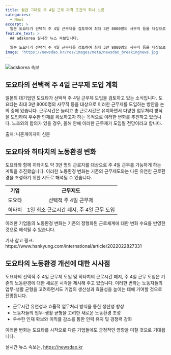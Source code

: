 ```yaml
---
title: 월급 그대로 주 4일 근무 파격 조건의 회사 노릇
categories:
  - News
excerpt: >
  일본 도요타가 선택적 주 4일 근무제를 검토하여 최대 3만 8000명의 사무직 등을 대상으로 공장근로자가 아닌 직원을 대상으로 이를 시행할 예정이다. 근무 시간을 조정하고 총 근로시간을 동일하게 유지하며 다양한 업무처리 방식을 도입하여 우수한 인재를 확보하고자 한다. 노조와 교섭을 진행 중이며 합의 시 올해 안에 시행될 전망이다. 이전에 히타치가 최소 근로 시간 폐지로 주 4일 근무를 시행한 바 있으며, 도요타의 예정된 조치는 주목할 만하다.
feature_text: >
  ## adskorea 실시간 뉴스 속보입니다.

  일본 도요타가 선택적 주 4일 근무제를 검토하여 최대 3만 8000명의 사무직 등을 대상으로 공장근로자가 아닌 직원을 대상으로 이를 시행할 예정이다. 근무 시간을 조정하고 총 근로시간을 동일하게 유지하며 다양한 업무처리 방식을 도입하여 우수한 인재를 확보하고자 한다. 노조와 교섭을 진행 중이며 합의 시 올해 안에 시행될 전망이다. 이전에 히타치가 최소 근로 시간 폐지로 주 4일 근무를 시행한 바 있으며, 도요타의 예정된 조치는 주목할 만하다.
image: 'https://newsdao.kr/res/images/meta/newsdao_breakingnews.jpg'
---
```


<p><img src="https://newsdao.kr/res/images/meta/newsdao_breakingnews.jpg" alt="adskorea 속보" /></p>

<h2 data-ke-size="size26">도요타의 선택적 주 4일 근무제 도입 계획</h2>

<p>일본의 대기업인 도요타가 선택적 주 4일 근무제 도입을 검토하고 있는 소식입니다. 도요타는 최대 3만 8000명의 사무직 등을 대상으로 이러한 근무제를 도입하는 방안을 논의 중에 있습니다. 근무시간은 늘리고 총 근로시간은 유지하면서 다양한 업무처리 방식을 도입하여 우수한 인재를 확보하고자 하는 목적으로 이러한 변화를 추진하고 있습니다. 노조와의 합의가 있을 경우, 올해 안에 이러한 근무제가 도입될 전망이라고 합니다.</p>

<p data-ke-size="size16">출처: 니혼게이자이 신문</p>

<h2 data-ke-size="size26">도요타와 히타치의 노동환경 변화</h2>

<p>도요타와 함께 히타치도 약 3만 명의 근로자를 대상으로 주 4일 근무를 가능하게 하는 계획을 추진했습니다. 이러한 노동환경 변화는 기존의 근무제도와는 다른 유연한 근로환경을 조성하기 위한 시도로 해석될 수 있습니다.</p>

<table>
    <tr>
        <td style="text-align: center; height: 17px;"><b>기업</b></td>
        <td style="text-align: center; height: 17px;"><b>근무제도</b></td>
    </tr>
    <tr>
        <td style="text-align: center; height: 17px;">도요타</td>
        <td style="text-align: center; height: 17px;">선택적 주 4일 근무제</td>
    </tr>
    <tr>
        <td style="text-align: center; height: 17px;">히타치</td>
        <td style="text-align: center; height: 17px;">1일 최소 근로시간 폐지, 주 4일 근무 도입</td>
    </tr>
</table>

<p>이러한 기업들의 노동환경 변화는 기존의 정형화된 근로체계에 대한 변화 수요를 반영한 것으로 해석될 수 있습니다.</p>

<p data-ke-size="size16">기사 참고 링크: https://www.hankyung.com/international/article/2022022827331</p>

<h2 data-ke-size="size26">도요타의 노동환경 개선에 대한 시사점</h2>

<p>도요타의 선택적 주 4일 근무제 도입 및 히타치의 근로시간 폐지, 주 4일 근무 도입은 기존의 노동환경에 대한 새로운 시각을 제시해 주고 있습니다. 이러한 변화는 노동자들의 업무-생활 균형을 고려하면서도 기업의 생산성과 효율성을 높이는 데에 기여할 것으로 전망됩니다.</p>

<ul>
    <li>근무시간 유연성과 효율적 업무처리 방식을 통한 생산성 향상</li>
    <li>노동자들의 업무-생활 균형을 고려한 새로운 노동환경 조성</li>
    <li>우수한 인재 확보와 이직률 감소를 통한 인력 유지 및 경쟁력 강화</li>
</ul>

<p>이러한 변화는 도요타를 시작으로 다른 기업들에도 긍정적인 영향을 미칠 것으로 기대됩니다.</p>

<p data-ke-size="size16"></p>
실시간 뉴스 속보는, <a href="https://newsdao.kr" rel="dofollow">https://newsdao.kr</a>


